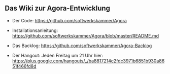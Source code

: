 ## Das Wiki zur Agora-Entwicklung

* Der Code: https://github.com/softwerkskammer/Agora
* Installationsanleitung: https://github.com/softwerkskammer/Agora/blob/master/README.md

* Das Backlog: https://github.com/softwerkskammer/Agora-Backlog

* Der Hangout: Jeden Freitag um 21 Uhr hier: https://plus.google.com/hangouts/_/ba8817214c2fdc3971b6851b930a8651f466fd8d